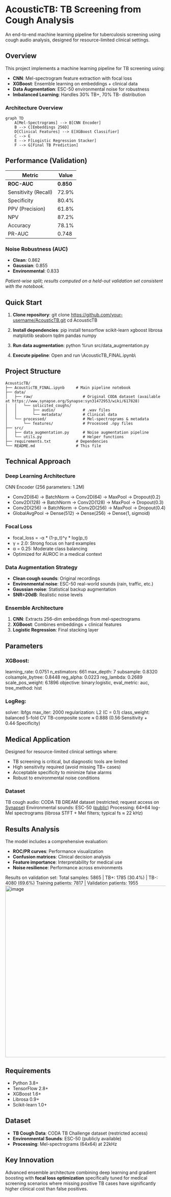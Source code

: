 ﻿# AcousticTB: TB Screening from Cough Analysis

An end-to-end machine learning pipeline for tuberculosis screening using cough audio analysis, designed for resource-limited clinical settings.

## Overview

This project implements a machine learning pipeline for TB screening using:
- **CNN**: Mel-spectrogram feature extraction with focal loss
- **XGBoost**: Ensemble learning on embeddings + clinical data
- **Data Augmentation**: ESC-50 environmental noise for robustness
- **Imbalanced Learning**: Handles 30% TB+, 70% TB- distribution

### Architecture Overview

```mermaid
graph TD
    A[Mel-Spectrograms] --> B[CNN Encoder]
    B --> C[Embeddings 256D]
    D[Clinical Features] --> E[XGBoost Classifier]
    C --> E
    E --> F[Logistic Regression Stacker]
    F --> G[Final TB Prediction]
```

## Performance (Validation)

| Metric | Value |
|--------|-------|
| **ROC-AUC** | **0.850** |
| Sensitivity (Recall) | 72.9% |
| Specificity | 80.4% |
| PPV (Precision) | 61.8% |
| NPV | 87.2% |
| Accuracy | 78.1% |
| PR-AUC | 0.748 |

### Noise Robustness (AUC)
- **Clean**: 0.862
- **Gaussian**: 0.855  
- **Environmental**: 0.833

*Patient-wise split; results computed on a held-out validation set consistent with the notebook.* 

## Quick Start

1. **Clone repository**:
git clone https://github.com/your-username/AcousticTB.git
cd AcousticTB

3. **Install dependencies**:
pip install tensorflow scikit-learn xgboost librosa matplotlib seaborn tqdm pandas numpy

4. **Run data augmentation**:
python %run src/data_augmentation.py

6. **Execute pipeline**: Open and run \AcousticTB_FINAL.ipynb\

## Project Structure

```
AcousticTB/
├── AcousticTB_FINAL.ipynb     # Main pipeline notebook
├── data/
│   ├── raw/                      # Original CODA dataset (available at https://www.synapse.org/Synapse:syn31472953/wiki/617828) 
│   │   └── solicited_coughs/
│   │       ├── audio/            # .wav files
│   │       └── metadata/         # Clinical data
│   └── processed/                # Mel-spectrograms & metadata
│       └── features/             # Processed .npy files
├── src/
│   ├── data_augmentation.py      # Noise augmentation pipeline
│   └── utils.py                  # Helper functions
├── requirements.txt           # Dependencies
└── README.md                  # This file
```

## Technical Approach

### Deep Learning Architecture 
CNN Encoder (256 parameters: 1.2M)
- Conv2D(64) → BatchNorm → Conv2D(64) → MaxPool → Dropout(0.2)
- Conv2D(128) → BatchNorm → Conv2D(128) → MaxPool → Dropout(0.3)  
- Conv2D(256) → BatchNorm → Conv2D(256) → MaxPool → Dropout(0.4)
- GlobalAvgPool → Dense(512) → Dense(256) → Dense(1, sigmoid)

### Focal Loss
- focal_loss = -α * (1-p_t)^γ * log(p_t)
- γ = 2.0: Strong focus on hard examples
- α = 0.25: Moderate class balancing
- Optimized for AUROC in a medical context

### Data Augmentation Strategy
- **Clean cough sounds**: Original recordings
- **Environmental noise**: ESC-50 real-world sounds (rain, traffic, etc.)
- **Gaussian noise**: Statistical backup augmentation
- **SNR=20dB**: Realistic noise levels

### Ensemble Architecture
1. **CNN**: Extracts 256-dim embeddings from mel-spectrograms
2. **XGBoost**: Combines embeddings + clinical features
3. **Logistic Regression**: Final stacking layer

## Parameters
### XGBoost:
learning_rate: 0.0751
n_estimators: 661
max_depth: 7
subsample: 0.8320
colsample_bytree: 0.8448
reg_alpha: 0.0223
reg_lambda: 0.2689
scale_pos_weight: 6.1896
objective: binary:logistic, eval_metric: auc, tree_method: hist

### LogReg: 
solver: lbfgs
max_iter: 2000
regularization: L2 (C = 0.1)
class_weight: balanced
5-fold CV TB-composite score ≈ 0.888 (0.56·Sensitivity + 0.44·Specificity)

## Medical Application

Designed for resource-limited clinical settings where:
- TB screening is critical, but diagnostic tools are limited
- High sensitivity required (avoid missing TB+ cases)
- Acceptable specificity to minimize false alarms
- Robust to environmental noise conditions

### Dataset
TB cough audio: CODA TB DREAM dataset (restricted; request access on [Synapse]([url](https://www.synapse.org/Synapse:syn31472953/wiki/619711)))
Environmental sounds: ESC-50 ([public]([url](https://github.com/karolpiczak/ESC-50?tab=readme-ov-file#citing)))
Processing: 64×64 log-Mel spectrograms (librosa STFT + Mel filters; typical fs ≈ 22 kHz)

## Results Analysis

The model includes a comprehensive evaluation:
- **ROC/PR curves**: Performance visualization
- **Confusion matrices**: Clinical decision analysis  
- **Feature importance**: Interpretability for medical use
- **Noise resilience**: Performance across environments

Results on validation set:
Total samples: 5865 | TB+: 1785 (30.4%) | TB-: 4080 (69.6%)
Training patients: 7817 | Validation patients: 1955
<img width="723" height="537" alt="image" src="https://github.com/user-attachments/assets/fff0b7c8-7653-4638-b8b4-d9b2ac16c210" />


## Requirements

- Python 3.8+
- TensorFlow 2.8+
- XGBoost 1.6+
- Librosa 0.9+
- Scikit-learn 1.0+

## Dataset

- **TB Cough Data**: CODA TB Challenge dataset (restricted access)
- **Environmental Sounds**: ESC-50 (publicly available)
- **Processing**: Mel-spectrograms (64x64) at 22kHz

## Key Innovation

Advanced ensemble architecture combining deep learning and gradient boosting with **focal loss optimization** specifically tuned for medical screening scenarios where missing positive TB cases have significantly higher clinical cost than false positives.









